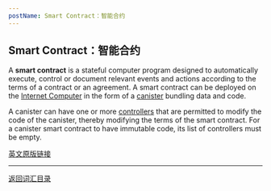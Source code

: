 ```yaml
---
postName: Smart Contract：智能合约
---
```

## Smart Contract：智能合约

A **smart contract** is a stateful computer program designed to automatically execute, control or document relevant events and actions according to the terms of a contract or an agreement. A smart contract can be deployed on the [Internet Computer](../I/ic) in the form of a [canister](../C/canisters) bundling data and code.<br>

A canister can have one or more [controllers](../C/controller) that are permitted to modify the code of the canister, thereby modifying the terms of the smart contract. For a canister smart contract to have immutable code, its list of controllers must be empty.

[英文原版链接](https://wiki.internetcomputer.org/wiki/Glossary)

---
[返回词汇目录](../glossary)